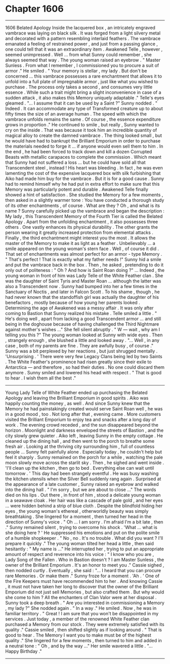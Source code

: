 
# Chapter 1606


---

1606 Belated Apology
Inside the lacquered box , an intricately engraved vambrace was laying on black silk . It was forged from a light silvery metal and decorated with a pattern resembling interlaid feathers . The vambrace emanated a feeling of restrained power , and just from a passing glance , one could tell that it was an extraordinary item .
Awakened Telle , however , seemed unimpressed .
Well … from what Sunny could remember , she always seemed that way .
The young woman raised an eyebrow .
" Master Sunless . From what I remember , I commissioned you to procure a suit of armor ."
He smiled .
" Your memory is stellar , my lady . But don't be concerned … this vambrace possesses a rare enchantment that allows it to unfold into a full plate of impregnable armor , just like what you wished to purchase . The process only takes a second , and consumes very little essence . While such a trait might bring a slight inconvenience in case of a sudden attack , it also makes this Memory uniquely adaptable ."
Telle's eyes gleamed .
"... I assume that it can be used by a Saint ?"
Sunny nodded .
" Indeed . It can accommodate any type of Transformed creature up to about fifty times the size of an average human . The speed with which the vambrace unfolds remains the same . Of course , the essence expenditure grows in proportion ."
He continued to smile , but really , Sunny wanted to cry on the inside .
That was because it took him an incredible quantity of magical alloy to create the damned vambrace . The thing looked small , but he would have had to bankrupt the Brilliant Emporium in order to purchase the materials needed to forge it ... if anyone would even sell them to him . In the end , he had been forced to track down and kill a dozen Corrupted Beasts with metallic carapaces to complete the commission .
Which meant that Sunny had not suffered a loss … but he could have sold all that Transcendent steel , instead !
His heart was bleeding .
In fact , he was even lamenting the cost of the expensive lacquered box with silk furbishing that Aiko had made him buy for the vambrace .
But it is for a good cause .
Sunny had to remind himself why he had put in extra effort to make sure that this Memory was particularly potent and durable .
Awakened Telle finally showed a hint of satisfaction . She studied the Memory for a few moments , then asked in a slightly warmer tone :
You have conducted a thorough study of its other enchantments , of course . What are they ? Oh , and what is its name ?
Sunny carefully picked up the vambrace and began the description :
My lady , this Transcendent Memory of the Fourth Tier is called the Belated Apology . Apart from the unfolding enchantment , it also possesses three others . One vastly enhances its physical durability . The other grants the person wearing it greatly increased protection from elemental attacks . Finally , the third enchantment might interest you the most . It allows the master of the Memory to make it as light as a feather .
Unbelievably … a smile appeared on the young woman's stern face .
Well , of course it did . That set of enchantments was almost perfect for an armor - type Memory .
" That's perfect ! That is exactly what my father needs !"
Sunny hid a smile and put the vambrace back in the box .
Then , he asked , pretending to do it only out of politeness :
" Oh ? And how is Saint Roan doing ?"
… Indeed , the young woman in front of him was Lady Telle of the White Feather clan . She was the daughter of Saint Tyris and Master Roan … although the latter was also a Transcendent now .
Sunny had bumped into her a few times in the Sanctuary of Noctis , and later in Falcon Scott . To his shame , though , he had never known that the standoffish girl was actually the daughter of his benefactors , mostly because of how young her parents looked . Determining the age of Awakened was a messy affair .
It was only after coming to Bastion that Sunny realized his mistake .
Telle smiled a little .
" He's doing well , apart from lacking a good Transcendent armor … and still being in the doghouse because of having challenged the Third Nightmare against mother's wishes …"
She fell silent abruptly .
" W — wait , why am I telling you this ?"
The young woman looked at Sunny with wide eyes .
Then , strangely enough , she blushed a little and looked away .
"... Well , in any case , both of my parents are fine . They are awfully busy , of course ."
Sunny was a bit perplexed by her reactions , but just shrugged mentally .
'Unsurprising . '
There were very few Legacy Clans being led by two Saints . The White Feather's prominence had risen greatly since their exile to Antarctica — and therefore , so had their duties . No one could discard them anymore .
Sunny smiled and lowered his head with respect .
" That is good to hear . I wish them all the best ."
***
Young Lady Telle of White Feather ended up purchasing the Belated Apology and leaving the Brilliant Emporium in good spirits . Aiko was happily counting the money , as well .
And since Sunny knew that the Memory he had painstakingly created would serve Saint Roan well , he was in a good mood , too .
Not long after that , evening came . More customers visited the Brilliant Emporium to enjoy tea and snacks after a long day of work . The evening crowd receded , and the sun disappeared beyond the horizon . Moonlight and darkness enveloped the streets of Bastion , and the city slowly grew quieter .
Aiko left , leaving Sunny in the empty cottage .
He cleaned up the dining hall , and then went to the porch to breathe some fresh air .
Looking at the thriving city surrounding him , full of countless people … Sunny felt painfully alone .
Especially today , he couldn't help but feel it sharply .
Sunny remained on the porch for a while , watching the pale moon slowly move across the starlit sky .
Then , he sighed and went inside .
'I'll clean up the kitchen , then go to bed . Everything else can wait until tomorrow . '
This day had been strangely eventful .
He was busy washing the kitchen utensils when the Silver Bell suddenly rang again . Surprised at the appearance of a late customer , Sunny raised an eyebrow and walked into the dining hall .
" I'm sorry , but we are about to close …"
The words died on his lips .
Out there , in front of him , stood a delicate young woman in a seawave cloak . Her hair was like a cascade of pale gold , and her eyes … were hidden behind a strip of blue cloth .
Despite the blindfold hiding her eyes , the young woman's ethereal , otherworldly beauty was simply breathtaking .
She lingered for a moment , then turned her head in the direction of Sunny's voice .
" Oh … I am sorry . I'm afraid I'm a bit late , then ."
Sunny remained silent , trying to overcome his shock .
'What … what is she doing here ? '
He suppressed his emotions and put on the polite smile of a humble shopkeeper .
" No , no . It's no trouble . What did you want ? I'll prepare it quickly ."
The young woman tilted her head a little , then said hesitantly :
" My name is …"
He interrupted her , trying to put an appropriate amount of respect and reverence into his voice :
" I know who you are , Lady Song of the Fallen . Who in Bastion doesn't ? I am Master Sunless , the owner of the Brilliant Emporium . It's an honor to meet you ."
Cassie sighed , then nodded curtly . Eventually , she said :
"... I heard that you can procure rare Memories . Or make them ."
Sunny froze for a moment .
'Ah . '
One of the Fire Keepers must have recommended him to her . And knowing Cassie , it must not have taken her long to discover that the owner of the Brilliant Emporium did not just sell Memories , but also crafted them .
But why would she come to him ? All the enchanters of Clan Valor were at her disposal .
Sunny took a deep breath .
" Are you interested in commissioning a Memory , my lady ?"
She nodded again .
" In a way ."
He smiled . Now , he was in familiar territory .
" Great ! I am sure that you won't be disappointed in my services . Just today , a member of the renowned White Feather clan purchased a Memory from our stock . They were extremely satisfied with its quality ."
Cassie smiled , then shifted slightly as if looking around .
" That is good to hear . The Memory I want you to make must be of the highest quality ."
She lingered for a few moments , then turned to him and added in a neutral tone :
" Oh , and by the way …"
Her smile wavered a little .
"... Happy Birthday ."

---

